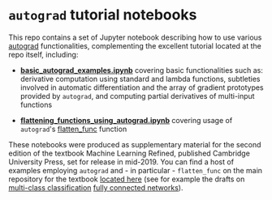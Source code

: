 # `autograd` tutorial notebooks  

This repo contains a set of Jupyter notebook describing how to use various [autograd](https://github.com/HIPS/autograd) functionalities, complementing the excellent tutorial located at the repo itself, including:

- [**basic_autograd_examples.ipynb**](https://nbviewer.jupyter.org/github/jermwatt/autograd_tutorials/blob/master/basic_autograd_examples.ipynb) covering basic functionalities such as: derivative computation using standard and lambda functions, subtleties involved in automatic differentiation and the array of gradient prototypes provided by `autograd`, and computing partial derivatives of multi-input functions

- [**flattening_functions_using_autograd.ipynb**](https://nbviewer.jupyter.org/github/jermwatt/autograd_tutorials/blob/master/flattening_functions_using_autograd.ipynb) covering usage of `autograd`'s [flatten_func](https://github.com/HIPS/autograd/blob/master/autograd/misc/flatten.py) function 


These notebooks were produced as supplementary material for the second edition of the textbook Machine Learning Refined, published Cambridge University Press, set for release in mid-2019.  You can find a host of examples employing `autograd` and - in particular - `flatten_func` on the main repository for the textbook [located here](https://github.com/jermwatt/mlrefined) (see for example the drafts on [multi-class classification](https://jermwatt.github.io/mlrefined/blog_posts/7_Linear_multiclass_classification/7_2_Perceptron.html) [fully connected networks](https://jermwatt.github.io/mlrefined/blog_posts/13_Multilayer_perceptrons/13_1_Multi_layer_perceptrons.html)).
